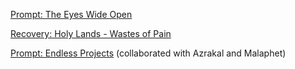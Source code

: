 [Prompt: The Eyes Wide Open](https://www.reddit.com/r/GodhoodWB/comments/fsee67/endless_pantheon_turn_4/fm2f3w1?utm_source=share&utm_medium=web2x)

[Recovery: Holy Lands - Wastes of Pain](https://www.reddit.com/r/GodhoodWB/comments/fsee67/endless_pantheon_turn_4/fm14mew?utm_source=share&utm_medium=web2x)

[Prompt: Endless Projects](https://www.reddit.com/r/GodhoodWB/comments/fsee67/endless_pantheon_turn_4/fm1363e?utm_source=share&utm_medium=web2x) (collaborated with Azrakal and Malaphet)